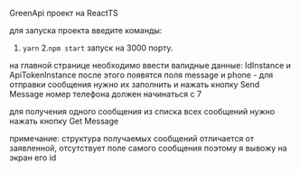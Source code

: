 GreenApi проект на ReactTS

для запуска проекта введите команды:
1. `yarn`
2.`npm start`
запуск на 3000 порту.

на главной странице необходимо ввести валидные данные:  IdInstance  и   ApiTokenInstance
после этого появятся поля message и phone - для отправки сообщения нужно их заполнить и нажать кнопку Send Message
номер телефона должен начинаться с 7

для получения одного сообщения из списка всех сообщений нужно нажать кнопку Get Message

примечание: структура получаемых сообщений отличается от заявленной, отсутствует поле самого сообщения поэтому я вывожу на экран его id

